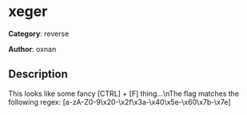 # xeger


**Category**: reverse

**Author**: oxnan

## Description

This looks like some fancy [CTRL] + [F] thing...\nThe flag matches the following regex: [a-zA-Z0-9\\x20-\\x2f\\x3a-\\x40\\x5e-\\x60\\x7b-\\x7e]


